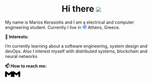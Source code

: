 <h1 align="center">Hi there <img src="https://media.giphy.com/media/hvRJCLFzcasrR4ia7z/giphy.gif" width="25px"></h1>
<p>My name is Marios Kerasiotis and I am a electrical and computer engineering student. Currently I live in <img src="src/greece.png" width="14px"> Athens, Greece.</p>


<b>🌱 Interests:</b>

I’m currently learning about a software engineering, system design and devOps. Also I interest myself with distributed systems, blockchain and neural networks
 
<b>📫 How to reach me:</b><br/>
[<img align="left" alt="Marios Kerasiotis | Email" width="25px" fill="green" src="src/gmail-light.svg#gh-dark-mode-only">][Email]
[<img align="left" alt="Marios Kerasiotis | Email" width="25px" fill="green" src="src/gmail-light.svg#gh-light-mode-only">][Email]






[Email]:"mailto:marioskerasiotis@gmail.com"
[Instagram]:"https://www.instagram.com/marios.ker/"
[LinkedIn]:"https://www.linkedin.com/in/marioskerasiotis/"
